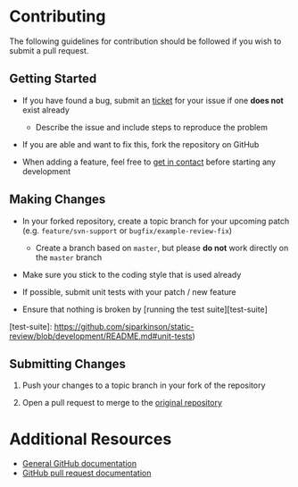 # Contributing

The following guidelines for contribution should be followed if you wish to submit a pull request.

## Getting Started

* If you have found a bug, submit an [ticket][issues] for your issue if one **does not** exist already

    * Describe the issue and include steps to reproduce the problem

* If you are able and want to fix this, fork the repository on GitHub

* When adding a feature, feel free to [get in contact][twitter] before starting any development

[issues]:  https://github.com/sjparkinson/static-review/issues
[twitter]: https://twitter.com/samparkinson_

## Making Changes

* In your forked repository, create a topic branch for your upcoming patch (e.g. `feature/svn-support` or `bugfix/example-review-fix`)

    * Create a branch based on `master`, but please **do not** work directly on the `master` branch

* Make sure you stick to the coding style that is used already

* If possible, submit unit tests with your patch / new feature

* Ensure that nothing is broken by [running the test suite][test-suite]

[test-suite]: https://github.com/sjparkinson/static-review/blob/development/README.md#unit-tests)

## Submitting Changes

1. Push your changes to a topic branch in your fork of the repository

2. Open a pull request to merge to the [original repository][origin]

[origin]: https://github.com/sjparkinson/static-review

# Additional Resources

* [General GitHub documentation](http://help.github.com)
* [GitHub pull request documentation](http://help.github.com/send-pull-requests)
